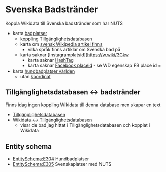 # Svenska Badstränder
Koppla Wikidata till Svenska badstränder som har NUTS
* karta [badplatser](https://w.wiki/3GEr)
  * koppling Tillgänglighetsdatabasen
  * karta om [svensk Wikipedia artikel finns](https://w.wiki/3Gkm)
    * vilka språk finns artiklar om Svenska bad på 
  * karta saknar [Instagramplatsid](https://w.wiki/3Gkw 
    * karta saknar [HashTag](https://w.wiki/3Gom) 
    * karta saknar [Facebook placeid](https://w.wiki/3Gon) - se WD egenskap FB place id =  
* karta [hundbadplatser världen](https://w.wiki/3Gkg)
   * utan [koordinat](https://w.wiki/3Gkh)
## Tillgänglighetsdatabasen <-> badstränder
Finns idag ingen koppling Wikidata till denna database men skapar en text 
* [Tillgänglighetsdatabasen](https://www.t-d.se/)
* [Wikidata <-> Tillgänglighetsdatabasen](https://w.wiki/3Gor)
  * visar de bad jag hittat i Tillgänglighetsdatabasen och kopplat i Wikidata
## Entity schema
* [EntitySchema:E304](https://www.wikidata.org/wiki/EntitySchema:E304) Hundbadplatser
* [EntitySchema:E305](https://www.wikidata.org/wiki/EntitySchema:E305) Svenskaplatser med NUTS
